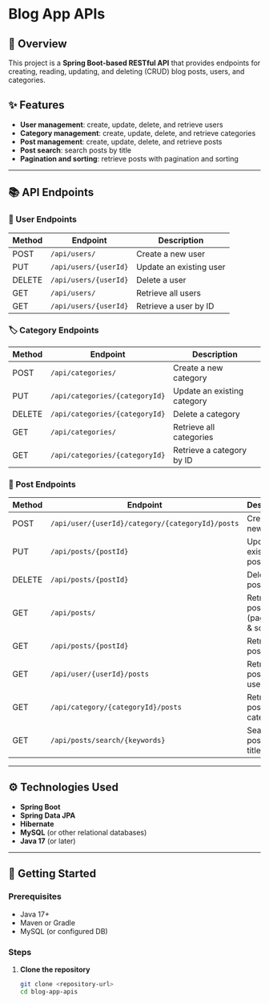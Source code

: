 # Blog App APIs

## 📌 Overview
This project is a **Spring Boot-based RESTful API** that provides endpoints for creating, reading, updating, and deleting (CRUD) blog posts, users, and categories.

## ✨ Features
- **User management**: create, update, delete, and retrieve users  
- **Category management**: create, update, delete, and retrieve categories  
- **Post management**: create, update, delete, and retrieve posts  
- **Post search**: search posts by title  
- **Pagination and sorting**: retrieve posts with pagination and sorting  

---

## 📚 API Endpoints

### 👤 User Endpoints
| Method | Endpoint              | Description            |
|--------|-----------------------|------------------------|
| POST   | `/api/users/`         | Create a new user      |
| PUT    | `/api/users/{userId}` | Update an existing user|
| DELETE | `/api/users/{userId}` | Delete a user          |
| GET    | `/api/users/`         | Retrieve all users     |
| GET    | `/api/users/{userId}` | Retrieve a user by ID  |

### 🏷️ Category Endpoints
| Method | Endpoint                       | Description                  |
|--------|--------------------------------|------------------------------|
| POST   | `/api/categories/`             | Create a new category        |
| PUT    | `/api/categories/{categoryId}` | Update an existing category  |
| DELETE | `/api/categories/{categoryId}` | Delete a category            |
| GET    | `/api/categories/`             | Retrieve all categories      |
| GET    | `/api/categories/{categoryId}` | Retrieve a category by ID    |

### 📝 Post Endpoints
| Method | Endpoint                                              | Description                       |
|--------|-------------------------------------------------------|-----------------------------------|
| POST   | `/api/user/{userId}/category/{categoryId}/posts`      | Create a new post                 |
| PUT    | `/api/posts/{postId}`                                 | Update an existing post           |
| DELETE | `/api/posts/{postId}`                                 | Delete a post                     |
| GET    | `/api/posts/`                                         | Retrieve all posts (pagination & sorting) |
| GET    | `/api/posts/{postId}`                                 | Retrieve a post by ID             |
| GET    | `/api/user/{userId}/posts`                            | Retrieve all posts by a user      |
| GET    | `/api/category/{categoryId}/posts`                    | Retrieve all posts by a category  |
| GET    | `/api/posts/search/{keywords}`                        | Search posts by title             |

---

## ⚙️ Technologies Used
- **Spring Boot**
- **Spring Data JPA**
- **Hibernate**
- **MySQL** (or other relational databases)
- **Java 17** (or later)

---

## 🚀 Getting Started

### Prerequisites
- Java 17+
- Maven or Gradle
- MySQL (or configured DB)

### Steps
1. **Clone the repository**
   ```bash
   git clone <repository-url>
   cd blog-app-apis
